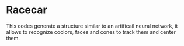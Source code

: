 # Racecar
This codes generate a structure similar to an artificail neural network, it allows to recognize coolors, faces and cones to track them and center them.
